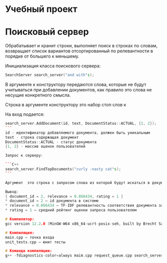 # Учебный проект
# Поисковый сервер
Обрабатывает и хранит строки, выполняет поиск в строках по словам, возвращает список вариантов отсортированный по релевантности в порядке от большего к меньшему.

Инициализация класса поискового сервера:

```C++
SearchServer search_server("and with"s);
```

В аргументе к конструктору передаются слова, которые не будут учитываться при добавлении документов, как правило это слова не несущие конкретного смысла.

Строка в аргументе конструктору это набор стоп слов к

На вход подается:

````C++
search_server.AddDocument(id, text, DocumentStatus::ACTUAL, {1, 2});
```
id - идентификатор добавляемого документа, должен быть уникальным
text - строка содержащая документ
DocumentStatus::ACTUAL - статус документа
{1, 2} - массив оценок пользователей

Запрос к серверу:

```C++
search_server.FindTopDocuments("curly -nasty cat"s);
```

Аргумент  это строка с запросом слова из которой будут искаться в документах содержащихся в системе. Если слово начинается с "-", это означает что это "минус слово" и документы содержащие его не должны попадать в возвращаемый список.

Вывод:
{ document_id = 2, relevance = 0.866434, rating = 1 }
* document_id = 2 – id документа в системе
* relevance = 0.866434 – TF-IDF релевантность соответствия документа запросу, 
* rating = 1 – средний рейтинг оценки запроса пользователем

# Компилятор:
gcc version 12.2.0 (MinGW-W64 x86_64-ucrt-posix-seh, built by Brecht Sanders)

# Компиляция:
main.cpp – точка входа
unit_tests.cpp – юнит тесты

# Команда компиляции:
g++ -fdiagnostics-color=always maim.cpp request_queue.cpp search_server.cpp string_processing.cpp process_queries.cpp -o main.exe -std=c++2a -Werror -Wall
